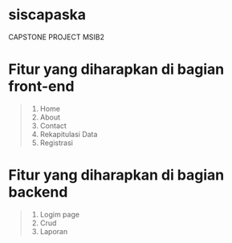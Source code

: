 # siscapaska
CAPSTONE PROJECT MSIB2 
# Fitur yang diharapkan di bagian front-end
> 1. Home
> 2. About
> 3. Contact
> 3. Rekapitulasi Data
> 4. Registrasi
# Fitur yang diharapkan di bagian backend
> 1. Logim page
> 2. Crud
> 3. Laporan